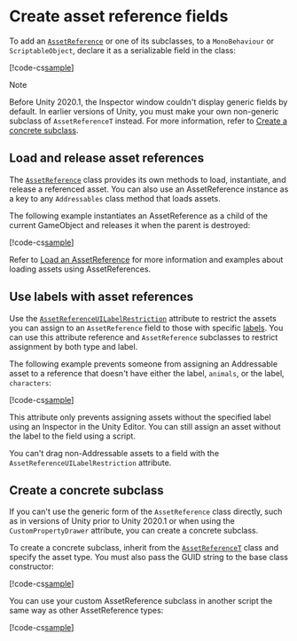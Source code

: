 # Create asset reference fields 

To add an [`AssetReference`](xref:UnityEngine.AddressableAssets.AssetReference) or one of its subclasses, to a `MonoBehaviour` or `ScriptableObject`, declare it as a serializable field in the class: 

[!code-cs[sample](../Tests/Editor/DocExampleCode/DeclaringReferences.cs#doc_DeclaringReferences)]

> [!NOTE]
> Before Unity 2020.1, the Inspector window couldn't display generic fields by default. In earlier versions of Unity, you must make your own non-generic subclass of `AssetReferenceT` instead. For more information, refer to [Create a concrete subclass](#create-a-concrete-subclass).

## Load and release asset references

The [`AssetReference`](xref:UnityEngine.AddressableAssets.AssetReference) class provides its own methods to load, instantiate, and release a referenced asset. You can also use an AssetReference instance as a key to any `Addressables` class method that loads assets.

The following example instantiates an AssetReference as a child of the current GameObject and releases it when the parent is destroyed:

[!code-cs[sample](../Tests/Editor/DocExampleCode/InstantiateReference.cs#doc_InstantiateReference)]

Refer to [Load an AssetReference](LoadingAssetReferences.md) for more information and examples about loading assets using AssetReferences.

## Use labels with asset references

Use the [`AssetReferenceUILabelRestriction`](xref:UnityEngine.AssetReferenceUILabelRestriction) attribute to restrict the assets you can assign to an `AssetReference` field to those with specific [labels](Labels.md). You can use this attribute reference and `AssetReference` subclasses to restrict assignment by both type and label.

The following example prevents someone from assigning an Addressable asset to a reference that doesn't have either the label, `animals`, or the label, `characters`:

[!code-cs[sample](../Tests/Editor/DocExampleCode/DeclaringReferences.cs#doc_RestrictionAttribute)]

This attribute only prevents assigning assets without the specified label using an Inspector in the Unity Editor. You can still assign an asset without the label to the field using a script.

You can't drag non-Addressable assets to a field with the `AssetReferenceUILabelRestriction` attribute.

## Create a concrete subclass

If you can't use the generic form of the `AssetReference` class directly, such as in versions of Unity prior to Unity 2020.1 or when using the `CustomPropertyDrawer` attribute, you can create a concrete subclass.

To create a concrete subclass, inherit from the [`AssetReferenceT`](xref:UnityEngine.AddressableAssets.AssetReferenceT`1) class and specify the asset type. You must also pass the GUID string to the base class constructor:

[!code-cs[sample](../Tests/Editor/DocExampleCode/DeclaringReferences.cs#doc_ConcreteSubclass)]


You can use your custom AssetReference subclass in another script the same way as other AssetReference types:

[!code-cs[sample](../Tests/Editor/DocExampleCode/DeclaringReferences.cs#doc_UseConcreteSubclass)]
